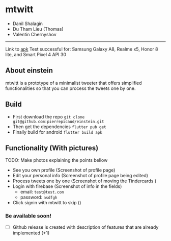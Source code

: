 # mtwitt
- Danil Shalagin
- Du Tham Lieu (Thomas)
- Valentin Chernyshov
---------

Link to [apk](./build/app/outputs/flutter-apk/app-release.apk)
Test successful for: Samsung Galaxy A8, Realme x5, Honor 8 lite, and Smart Pixel 4 API 30

## About einstein
mtwitt is a prototype of a minimalist tweeter that offers simplified functionalities so that you can process the tweets one by one.

## Build
- First download the repo `git clone git@github.com:pierrepicaud/einstein.git`
- Then get the dependencies `flutter pub get`
- Finally build for android `flutter build apk`

## Functionality (With pictures)
TODO: Make photos explaining the points bellow
- See you own profile (Screenshot of profile page)
- Edit your personal info (Screenshot of profile page being edited)
- Process tweets one by one (Screenshot of moving the Tindercards )
- Login with firebase (Screenshot of info in the fields)
  - email: `test@test.com`
  - password: `asdfgh`
- Click signin with mtwitt to skip ()

### Be available soon!
- [ ] Github release is created with description of features that are already implemented (+1)
